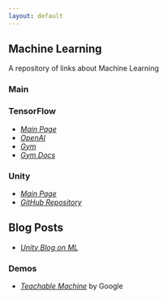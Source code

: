 ```yaml
---
layout: default
---
```


## Machine Learning

A repository of links about Machine Learning

### Main

### TensorFlow

* _[Main Page](https://www.tensorflow.org/)_
* _[OpenAI](https://openai.com/)_
* _[Gym](https://gym.openai.com/)_
* _[Gym Docs](https://gym.openai.com/docs/)_

### Unity

* _[Main Page](https://unity3d.com/machine-learning)_
* _[GitHub Repository](https://github.com/Unity-Technologies/ml-agents)_

## Blog Posts

* _[Unity Blog on ML](https://blogs.unity3d.com/category/machine-learning/)_

### Demos

* _[Teachable Machine](https://teachablemachine.withgoogle.com/)_ by Google
